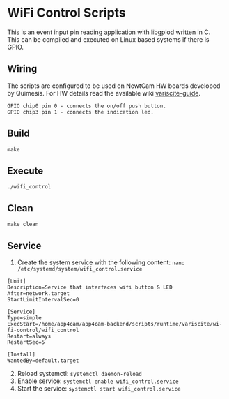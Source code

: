# WiFi Control Scripts

This is an event input pin reading application with libgpiod written in C.  
This can be compiled
and executed on Linux based systems if there is GPIO.

## Wiring

The scripts are configured to be used on NewtCam HW boards developed by Quimesis. For HW details read the available wiki [variscite-guide](https://git.list.lu/host/mechatronics/app4cam-frontend/-/wikis/variscite-guide).

```
GPIO chip0 pin 0 - connects the on/off push button.
GPIO chip3 pin 1 - connects the indication led.
```

## Build

```
make
```

## Execute

```
./wifi_control
```

## Clean

```
make clean
```

## Service

1. Create the system service with the following content: `nano /etc/systemd/system/wifi_control.service`

```
[Unit]
Description=Service that interfaces wifi button & LED
After=network.target
StartLimitIntervalSec=0

[Service]
Type=simple
ExecStart=/home/app4cam/app4cam-backend/scripts/runtime/variscite/wi-fi-control/wifi_control
Restart=always
RestartSec=5

[Install]
WantedBy=default.target
```

2. Reload systemctl: `systemctl daemon-reload`
3. Enable service: `systemctl enable wifi_control.service`
4. Start the service: `systemctl start wifi_control.service`

